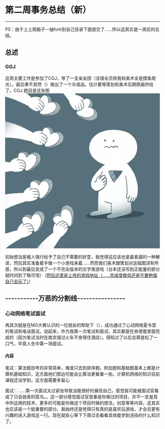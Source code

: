 ﻿# 第二周事务总结（新）
---
PS：由于上上周脑子一抽fork到自己目录下面提交了……所以这其实是一周后的总结。
## 总述
### GGJ
这周主要工作是参加了CGJ，带了一支亲友团（没错全员除我和美术全是摸鱼观光）。最后果不其然（）做出了一个半成品。估计要等策划和美术后期原画供给了。CGJ
题目是这张图
![……不知道为什么在视图里面显示不出来](https://github.com/muzixu/SummerHolidayPlan/blob/master/image/cgj%E9%A2%98%E7%9B%AE.jpeg)

初始想法是被人强行给予了自己不需要的好意，我觉得这应该也是最普遍的一种解读，然后其实准备着手做一个小游戏来着……然而我们美术跟策划对这幅图深有所感，所以到最后变成了一个不完全版本的文字类游戏（台本还没写到正能量的部分就时间到了略可惜）
([然后这里是上传的游戏地址（……完成度极低还是不要勉强自己去玩了）](https://www.youxibd.com/gamejam/detail/178))

-----------万恶的分割线----------------
---
### 心动网络笔试面试
再其次就是在MG大赛认识的一位朋友的帮助下（），成功通过了心动网络夏令营的笔试和电话面试。说起来，作为我第一次笔试和面试，其实都是在肯德基里面完成的（因为笔试当时在南京错过火车不舍得住酒店）。得知过了以后总算是松了一口气，毕竟人生中第一场面试。
#### 内容
笔试：算法题目考的非常简单，难度只去到排序题。附加题和基础题基本上都是计算机基础知识，这方面他们那边可能会比算法更看重一些。计算机网络的知识目前课程还没学到，这方面需要多留心

面试：……第一次面试太过紧张导致没能很好的展现自己，感觉我可能被面试官看成了只会链表的菜鸟。。这一部分感觉面试官首重是你做过的项目，并不一定是其中所运用的技术，更多的可能是你做这个项目时候的想法，创意等等内容，这其实也应该是一个挺重要的部分。我始终还是觉得只有真的是喜欢玩游戏，才会去更有兴趣的进入游戏这一行。现在就安心等下下周过去看看具体能学到渲染的什么知识了。
